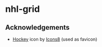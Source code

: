# nhl-grid

## Acknowledgements

- <a target="_blank" href="https://icons8.com/icon/VsWqVLtsYbu2/hockey">Hockey</a> icon by <a target="_blank" href="https://icons8.com">Icons8</a> (used as favicon)
